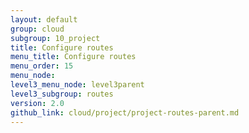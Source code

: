 ```yaml
---
layout: default
group: cloud
subgroup: 10_project
title: Configure routes
menu_title: Configure routes
menu_order: 15
menu_node: 
level3_menu_node: level3parent
level3_subgroup: routes
version: 2.0
github_link: cloud/project/project-routes-parent.md
---
```


